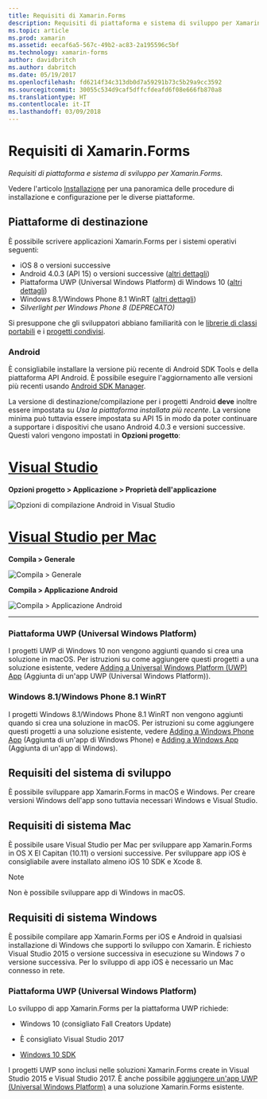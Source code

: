 ```yaml
---
title: Requisiti di Xamarin.Forms
description: Requisiti di piattaforma e sistema di sviluppo per Xamarin.Forms.
ms.topic: article
ms.prod: xamarin
ms.assetid: eecaf6a5-567c-49b2-ac83-2a195596c5bf
ms.technology: xamarin-forms
author: davidbritch
ms.author: dabritch
ms.date: 05/19/2017
ms.openlocfilehash: fd6214f34c313db0d7a59291b73c5b29a9cc3592
ms.sourcegitcommit: 30055c534d9caf5dffcfdeafd6f08e666fb870a8
ms.translationtype: HT
ms.contentlocale: it-IT
ms.lasthandoff: 03/09/2018
---
```

# <a name="xamarinforms-requirements"></a>Requisiti di Xamarin.Forms

_Requisiti di piattaforma e sistema di sviluppo per Xamarin.Forms._

Vedere l'articolo [Installazione](~/cross-platform/get-started/installation/index.md) per una panoramica delle procedure di installazione e configurazione per le diverse piattaforme.

## <a name="target-platforms"></a>Piattaforme di destinazione

È possibile scrivere applicazioni Xamarin.Forms per i sistemi operativi seguenti:

-  iOS 8 o versioni successive
-  Android 4.0.3 (API 15) o versioni successive ([altri dettagli](#android))
-  Piattaforma UWP (Universal Windows Platform) di Windows 10 ([altri dettagli](#windows10))
-  Windows 8.1/Windows Phone 8.1 WinRT ([altri dettagli](#windows))
-  *Silverlight per Windows Phone 8 (DEPRECATO)*

Si presuppone che gli sviluppatori abbiano familiarità con le [librerie di classi portabili](~/cross-platform/app-fundamentals/pcl.md) e i [progetti condivisi](~/cross-platform/app-fundamentals/shared-projects.md).

<a name="android" />

### <a name="android"></a>Android

È consigliabile installare la versione più recente di Android SDK Tools e della piattaforma API Android. È possibile eseguire l'aggiornamento alle versioni più recenti usando [Android SDK Manager](~/android/get-started/installation/android-sdk.md).

La versione di destinazione/compilazione per i progetti Android **deve** inoltre essere impostata su *Usa la piattaforma installata più recente*. La versione minima può tuttavia essere impostata su API 15 in modo da poter continuare a supportare i dispositivi che usano Android 4.0.3 e versioni successive. Questi valori vengono impostati in **Opzioni progetto**:

# <a name="visual-studiotabvswin"></a>[Visual Studio](#tab/vswin)

**Opzioni progetto > Applicazione > Proprietà dell'applicazione**

![](installation-images/options-android-vs-sml.png "Opzioni di compilazione Android in Visual Studio")

# <a name="visual-studio-for-mactabvsmac"></a>[Visual Studio per Mac](#tab/vsmac)

**Compila > Generale**

![](installation-images/options-general-sml.png "Compila > Generale")

**Compila > Applicazione Android**

![](installation-images/options-android-sml.png "Compila > Applicazione Android")

-----


<a name="windows10" />

### <a name="universal-windows-platform"></a>Piattaforma UWP (Universal Windows Platform)

I progetti UWP di Windows 10 non vengono aggiunti quando si crea una soluzione in macOS. Per istruzioni su come aggiungere questi progetti a una soluzione esistente, vedere [Adding a Universal Windows Platform (UWP) App](~/xamarin-forms/platform/windows/installation/universal.md) (Aggiunta di un'app UWP (Universal Windows Platform)).


<a name="windows" />

### <a name="windows-81--windows-phone-81-winrt"></a>Windows 8.1/Windows Phone 8.1 WinRT

I progetti Windows 8.1/Windows Phone 8.1 WinRT non vengono aggiunti quando si crea una soluzione in macOS. Per istruzioni su come aggiungere questi progetti a una soluzione esistente, vedere [Adding a Windows Phone App](~/xamarin-forms/platform/windows/installation/phone.md) (Aggiunta di un'app di Windows Phone) e [Adding a Windows App](~/xamarin-forms/platform/windows/installation/tablet.md) (Aggiunta di un'app di Windows).


## <a name="development-system-requirements"></a>Requisiti del sistema di sviluppo

È possibile sviluppare app Xamarin.Forms in macOS e Windows. Per creare versioni Windows dell'app sono tuttavia necessari Windows e Visual Studio.

## <a name="mac-system-requirements"></a>Requisiti di sistema Mac

È possibile usare Visual Studio per Mac per sviluppare app Xamarin.Forms in OS X El Capitan (10.11) o versioni successive. Per sviluppare app iOS è consigliabile avere installato almeno iOS 10 SDK e Xcode 8.

> [!NOTE]
>  Non è possibile sviluppare app di Windows in macOS.

## <a name="windows-system-requirements"></a>Requisiti di sistema Windows

È possibile compilare app Xamarin.Forms per iOS e Android in qualsiasi installazione di Windows che supporti lo sviluppo con Xamarin. È richiesto Visual Studio 2015 o versione successiva in esecuzione su Windows 7 o versione successiva. Per lo sviluppo di app iOS è necessario un Mac connesso in rete.

### <a name="universal-windows-platform-uwp"></a>Piattaforma UWP (Universal Windows Platform)

Lo sviluppo di app Xamarin.Forms per la piattaforma UWP richiede:

* Windows 10 (consigliato Fall Creators Update)

* È consigliato Visual Studio 2017

* [Windows 10 SDK](https://dev.windows.com/downloads/windows-10-sdk)

I progetti UWP sono inclusi nelle soluzioni Xamarin.Forms create in Visual Studio 2015 e Visual Studio 2017.
È anche possibile [aggiungere un'app UWP (Universal Windows Platform)](~/xamarin-forms/platform/windows/installation/universal.md) a una soluzione Xamarin.Forms esistente.

